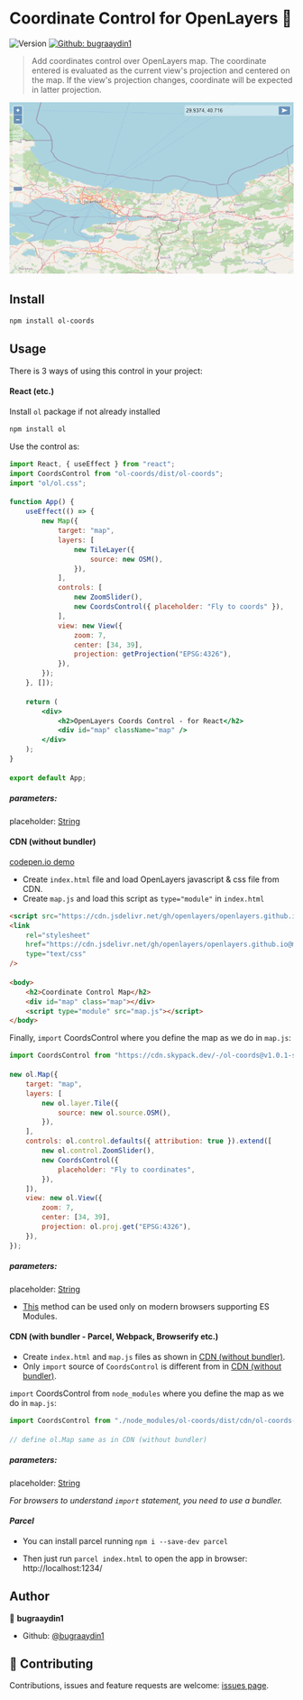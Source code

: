 # Coordinate Control for OpenLayers 🎯

![Version](https://img.shields.io/badge/version-1.0.2-blue.svg?cacheSeconds=2592000)
[![Github: bugraaydin1](https://img.shields.io/badge/github-bugraaydin1-green)](https://github.com/bugraaydin1/)

> Add coordinates control over OpenLayers map. The coordinate entered is evaluated as the current view's projection and centered on the map. If the view's projection changes, coordinate will be expected in latter projection.

<img src="assets/example/coords-control.png" alt="Preview" />

## Install

```sh
npm install ol-coords
```

## Usage

There is 3 ways of using this control in your project:

#### React (etc.)

Install `ol` package if not already installed

```sh
npm install ol
```

Use the control as:

```jsx
import React, { useEffect } from "react";
import CoordsControl from "ol-coords/dist/ol-coords";
import "ol/ol.css";

function App() {
	useEffect(() => {
		new Map({
			target: "map",
			layers: [
				new TileLayer({
					source: new OSM(),
				}),
			],
			controls: [
				new ZoomSlider(),
				new CoordsControl({ placeholder: "Fly to coords" }),
			],
			view: new View({
				zoom: 7,
				center: [34, 39],
				projection: getProjection("EPSG:4326"),
			}),
		});
	}, []);

	return (
		<div>
			<h2>OpenLayers Coords Control - for React</h2>
			<div id="map" className="map" />
		</div>
	);
}

export default App;
```

##### parameters:

placeholder: [String](https://developer.mozilla.org/en-US/docs/Web/JavaScript/Reference/Global_Objects/String)

#### CDN (without bundler)

[codepen.io demo](https://codepen.io/bugraaydin1/pen/zYddRRv)

- Create `index.html` file and load OpenLayers javascript & css file from CDN.
- Create `map.js` and load this script as `type="module"` in `index.html`

```html
<script src="https://cdn.jsdelivr.net/gh/openlayers/openlayers.github.io@master/en/v6.9.0/build/ol.js"></script>
<link
	rel="stylesheet"
	href="https://cdn.jsdelivr.net/gh/openlayers/openlayers.github.io@master/en/v6.9.0/css/ol.css"
	type="text/css"
/>

<body>
	<h2>Coordinate Control Map</h2>
	<div id="map" class="map"></div>
	<script type="module" src="map.js"></script>
</body>
```

Finally, `import` CoordsControl where you define the map as we do in `map.js`:

```javascript
import CoordsControl from "https://cdn.skypack.dev/-/ol-coords@v1.0.1-sXJYhG5Btz3WYSzwvHZH/dist=es2020,mode=imports/optimized/ol-coords.js";

new ol.Map({
	target: "map",
	layers: [
		new ol.layer.Tile({
			source: new ol.source.OSM(),
		}),
	],
	controls: ol.control.defaults({ attribution: true }).extend([
		new ol.control.ZoomSlider(),
		new CoordsControl({
			placeholder: "Fly to coordinates",
		}),
	]),
	view: new ol.View({
		zoom: 7,
		center: [34, 39],
		projection: ol.proj.get("EPSG:4326"),
	}),
});
```

##### parameters:

placeholder: [String](https://developer.mozilla.org/en-US/docs/Web/JavaScript/Reference/Global_Objects/String)

- [This](#cdn-without-bundler) method can be used only on modern browsers supporting ES Modules.

#### CDN (with bundler - Parcel, Webpack, Browserify etc.)

- Create `index.html` and `map.js` files as shown in [CDN (without bundler)](#cdn-without-bundler).
- Only `import` source of `CoordsControl` is different from in [CDN (without bundler)](#cdn-without-bundler).

`import` CoordsControl from `node_modules` where you define the map as we do in `map.js`:

```javascript
import CoordsControl from "./node_modules/ol-coords/dist/cdn/ol-coords-cdn.js";

// define ol.Map same as in CDN (without bundler)
```

##### parameters:

placeholder: [String](https://developer.mozilla.org/en-US/docs/Web/JavaScript/Reference/Global_Objects/String)

_For browsers to understand `import` statement, you need to use a bundler._

#### _Parcel_

- You can install parcel running `npm i --save-dev parcel`

- Then just run `parcel index.html` to open the app in browser: http://localhost:1234/

## Author

👤 **bugraaydin1**

- Github: [@bugraaydin1](https://github.com/bugraaydin1)

## 🤝 Contributing

Contributions, issues and feature requests are welcome: [issues page](https://github.com/bugraaydin1/ol-coords/issues).
